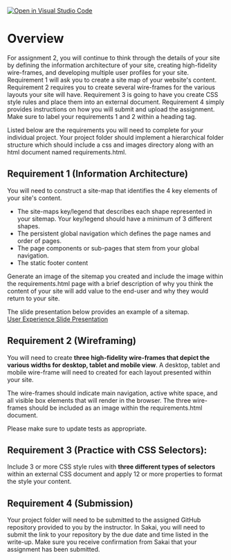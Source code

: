 [![Open in Visual Studio Code](https://classroom.github.com/assets/open-in-vscode-718a45dd9cf7e7f842a935f5ebbe5719a5e09af4491e668f4dbf3b35d5cca122.svg)](https://classroom.github.com/online_ide?assignment_repo_id=11880559&assignment_repo_type=AssignmentRepo)
# Overview

For assignment 2, you will continue to think through the details of your site by defining the information architecture of your site, creating high-fidelity wire-frames, and developing multiple user profiles for your site.  Requirement 1 will ask you to create a site map of your website's content.  Requirement 2 requires you to create several wire-frames for the various layouts your site will have.  Requirement 3 is going to have you create CSS style rules and place them into an external document. Requirement 4 simply provides instructions on how you will submit and upload the assignment.   Make sure to label your requirements 1 and 2 within a heading tag.

Listed below are the  requirements you will need to complete for your individual project. Your project folder should implement a hierarchical folder structure which should include a css and images directory along with an html document named requirements.html.

## Requirement 1 (Information Architecture)

You will need to construct a site-map that identifies the 4 key elements of your site's content.

 - The site-maps key/legend that describes each shape represented in your sitemap.  Your key/legend should have a minimum of 3 different shapes.
 - The persistent global navigation which defines the page names and order of pages.
 - The page components or sub-pages that stem from your global navigation.
 - The static footer content

Generate an image of the sitemap you created and include the image within the requirements.html page with a brief description of why you think the content of your site will add value to the end-user and why they would return to your site.

The slide presentation below provides an example of a sitemap.  
[User Experience Slide Presentation](https://instructorc.github.io/site/slides/webdev/ux.html)


## Requirement 2 (Wireframing)

You will need to create **three high-fidelity wire-frames that depict the various widths for desktop, tablet and mobile view**. A desktop, tablet and mobile wire-frame will need to created for each layout presented within your site. 

The wire-frames should indicate main navigation, active white space, and all visible box elements that will render in the browser.  The three wire-frames should be included as an image within the requirements.html document.

Please make sure to update tests as appropriate.

## Requirement 3 (Practice with CSS Selectors):

Include 3 or more CSS style rules with **three different types of selectors** within an external CSS document and apply 12 or more properties to format the style your content.

## Requirement 4 (Submission)

Your project folder will need to be submitted to the assigned GitHub repository provided to you by the instructor. In Sakai, you will need to submit the link to your repository by the due date and time listed in the write-up. Make sure you receive confirmation from Sakai that your assignment has been submitted.
